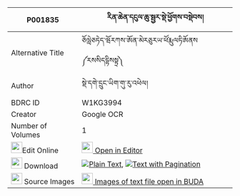 |P001835|རིན་ཆེན་དངུལ་ཆུ་སྦྱར་སྡེ་ཕྱོགས་བསྡེབས། 
| --- | --- 
|Alternative Title |ཅོལླེཅཏེད་ཝོརཀས་ཨོན་མེརཅུརཡ་ཕོ༹རྨུལཏིཨོནས ༼རསསིདདྷིསསྟྲ༽
|Author| སྡེ་དགེ་དྲུང་ཡིག་གུ་རུ་འཕེལ།
|BDRC ID | W1KG3994
|Creator | Google OCR
|Number of Volumes| 1
|<img width="25" src="https://img.icons8.com/color/25/000000/edit-property.png">Edit Online| [<img width="25" src="https://avatars.githubusercontent.com/u/45091458?s=200&v=4"> Open in Editor](http://editor.openpecha.org/P001835)
|<img width="25" src="https://img.icons8.com/fluent/48/000000/download-2.png"/>  Download | [![](https://img.icons8.com/color/20/000000/txt.png)Plain Text](https://github.com/Openpecha/P001835/releases/download/v1/rinchen_ngulchu_jar_de_chok_de_plain_P001835.zip), [![](https://img.icons8.com/color/20/000000/txt.png)Text with Pagination](https://github.com/Openpecha/P001835/releases/download/v1/rinchen_ngulchu_jar_de_chok_de_pages_P001835.zip)
|<img width="25" src="https://img.icons8.com/plasticine/100/000000/pictures-folder.png"/>  Source Images | [<img width="25" src="https://library.bdrc.io/icons/BUDA-small.svg"> Images of text file open in BUDA](https://library.bdrc.io/show/bdr:W1KG3994)